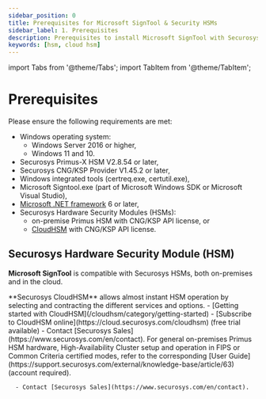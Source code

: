 ```yaml
---
sidebar_position: 0
title: Prerequisites for Microsoft SignTool & Security HSMs
sidebar_label: 1. Prerequisites
description: Prerequisites to install Microsoft SignTool with Securosys Hardware Security Modules (HSMs)
keywords: [hsm, cloud hsm]
---
```


import Tabs from '@theme/Tabs';
import TabItem from '@theme/TabItem';

# Prerequisites

Please ensure the following requirements are met:
- Windows operating system:
    - Windows Server 2016 or higher,
    - Windows 11 and 10.
- Securosys Primus-X HSM V2.8.54 or later,
- Securosys CNG/KSP Provider V1.45.2 or later,
- Windows integrated tools (certreq.exe, certutil.exe),
- Microsoft Signtool.exe (part of Microsoft Windows SDK or Microsoft Visual Studio),
- [Microsoft .NET framework](https://learn.microsoft.com/en-us/dotnet/framework/get-started/overview) 6 or later,
- Securosys Hardware Security Modules (HSMs):
  - on-premise Primus HSM with CNG/KSP API license, or 
  - [CloudHSM](/cloudhsm/overview/) with CNG/KSP API license.

## Securosys Hardware Security Module (HSM)

**Microsoft SignTool** is compatible with Securosys HSMs, both on-premises and in the cloud.

<Tabs groupId="device-setup">
  <TabItem value="ui" label="Cloud" default>
      **Securosys CloudHSM** allows almost instant HSM operation by selecting and contracting the different services and options.
      - [Getting started with CloudHSM](/cloudhsm/category/getting-started)
      - [Subscribe to CloudHSM online](https://cloud.securosys.com/cloudhsm) (free trial available)
      - Contact [Securosys Sales](https://www.securosys.com/en/contact). 

  </TabItem>
  <TabItem value="cli" label="On-premises" default>
      For general on-premises Primus HSM hardware, High-Availability Cluster setup and operation in FIPS or Common Criteria certified modes, refer to the corresponding [User Guide](https://support.securosys.com/external/knowledge-base/article/63)(account required).

      - Contact [Securosys Sales](https://www.securosys.com/en/contact). 

  </TabItem>
</Tabs>


